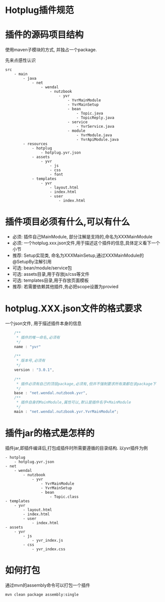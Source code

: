 # Hotplug插件规范

插件的源码项目结构
==============================

使用maven子模块的方式, 并独占一个package. 

先来点感性认识

```
src
	- main
		- java
			- net
				- wendal
					- nutzbook
						- yvr
							- YvrMainModule
							- YvrMainSetup
							- bean
								- Topic.java
								- TopicReply.java
							- service
								- YvrService.java
							- module
								- YvrModule.java
								- YvrApiModule.java
		- resources
			- hotplug
				- hotplug.yvr.json
			- assets
				- yvr
					- js
					- css
					- font
			- templates
				- yvr
					- layout.html
					- index.html
					- user
						- index.html
```

插件项目必须有什么,可以有什么
==================================

* 必须: 插件自己MainModule, 部分注解是支持的,命名为XXXMainModule
* 必须: 一个hotplug.xxx.json文件,用于描述这个插件的信息,具体定义看下一个小节
* 推荐: Setup实现类, 命名为XXXMainSetup,通过XXXMainModule的@SetupBy注解引用
* 可选: bean/module/service包
* 可选: assets目录,用于存放js/css等文件
* 可选: templates目录,用于存放页面模板
* 推荐: 若需要依赖其他插件,务必把scope设置为provied

hotplug.XXX.json文件的格式要求
===================================================

一个json文件, 用于描述插件本身的信息

```js
    /**
     * 插件的唯一命名,必须有
     */
    name : "yvr"
    
    /**
     * 版本号,必须有
     */
    version : "3.0.1",
    
    /**
     * 插件必须有自己的顶层package,必须有,但并不强制要求所有类都在该package下
     */
    base : "net.wendal.nutzbook.yvr",
    /**
     * 插件自身的MainModule,属性可以,默认是插件名字+MainModule
     */
    main : "net.wendal.nutzbook.yvr.YvrMainModule";
```

插件jar的格式是怎样的
==================================

插件jar,即插件编译后,打包成插件时所需要遵循的目录结构. 以yvr插件为例

```
- hotplug
	- hotplug.yvr.json
- net
	- wendal
		- nutzbook
			- yvr
				- YvrMainModule
				- YvrMainSetup
				- bean
					- Topic.class
- templates
	- yvr
		- layout.html
		- index.html
		- user
			- index.html
- assets
	- yvr
		- js
			- yvr_index.js
		- css
			- yvr_index.css
```

如何打包
==================================

通过mvn的assembly命令可以打包一个插件

```
mvn clean package assembly:single
```